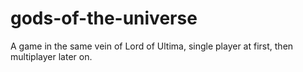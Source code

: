 # gods-of-the-universe
A game in the same vein of Lord of Ultima, single player at first, then multiplayer later on.
